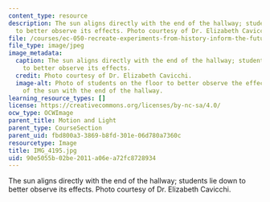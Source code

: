```yaml
---
content_type: resource
description: The sun aligns directly with the end of the hallway; students lie down
  to better observe its effects. Photo courtesy of Dr. Elizabeth Cavicchi.
file: /courses/ec-050-recreate-experiments-from-history-inform-the-future-from-the-past-galileo-january-iap-2010/90e5055b02be2011a06ea72fc8728934_IMG_4195.jpg
file_type: image/jpeg
image_metadata:
  caption: The sun aligns directly with the end of the hallway; students lie down
    to better observe its effects.
  credit: Photo courtesy of Dr. Elizabeth Cavicchi.
  image-alt: Photo of students on the floor to better observe the effects of the alignment
    of the sun with the end of the hallway.
learning_resource_types: []
license: https://creativecommons.org/licenses/by-nc-sa/4.0/
ocw_type: OCWImage
parent_title: Motion and Light
parent_type: CourseSection
parent_uid: fbd800a3-3869-b8fd-301e-06d780a7360c
resourcetype: Image
title: IMG_4195.jpg
uid: 90e5055b-02be-2011-a06e-a72fc8728934
---
```

The sun aligns directly with the end of the hallway; students lie down to better observe its effects. Photo courtesy of Dr. Elizabeth Cavicchi.